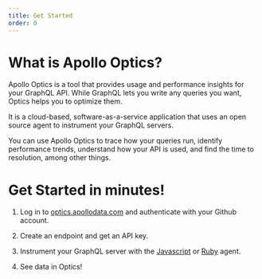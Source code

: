 ```yaml
---
title: Get Started
order: 0
---
```


# What is Apollo Optics?

Apollo Optics is a tool that provides usage and performance insights for your GraphQL API. While GraphQL lets you write any queries you want, Optics helps you to optimize them.

It is a cloud-based, software-as-a-service application that uses an open source agent to instrument your GraphQL servers.

You can use Apollo Optics to trace how your queries run, identify performance trends, understand how your API is used, and find the time to resolution, among other things.

# Get Started in minutes!

1) Log in to <a href="https://optics.apollodata.com">optics.apollodata.com</a> and authenticate with your Github account.

2) Create an endpoint and get an API key.

2) Instrument your GraphQL server with the <a href="https://github.com/apollographql/optics-agent-js">Javascript</a> or <a href="https://github.com/apollographql/optics-agent-ruby">Ruby</a> agent.

3) See data in Optics!
